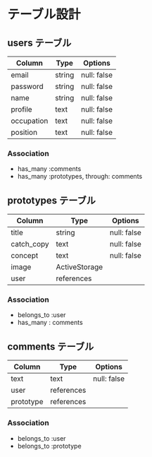 # テーブル設計

## users テーブル

| Column     | Type   | Options     |
| ---------- | ------ | ----------- |
| email      | string | null: false |
| password   | string | null: false |
| name       | string | null: false |
| profile    | text   | null: false |
| occupation | text   | null: false |
| position   | text   | null: false |

### Association

- has_many :comments
- has_many :prototypes, through: comments

## prototypes テーブル

| Column     | Type           | Options     |
| ---------- | -------------- | ----------- |
| title      | string         | null: false |
| catch_copy | text           | null: false |
| concept    | text           | null: false |
| image      | ActiveStorage  | 
| user       | references     | 

### Association

- belongs_to :user
- has_many : comments

## comments テーブル

| Column    | Type       | Options     |
| --------- | ---------- | ------------|
| text      | text       | null: false |
| user      | references | 
| prototype | references | 


### Association

- belongs_to :user
- belongs_to :prototype

